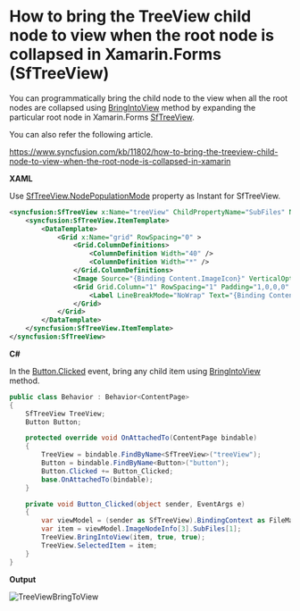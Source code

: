 # How to bring the TreeView child node to view when the root node is collapsed in Xamarin.Forms (SfTreeView)

You can programmatically bring the child node to the view when all the root nodes are collapsed using [BringIntoView](https://help.syncfusion.com/cr/xamarin/Syncfusion.SfTreeView.XForms~Syncfusion.XForms.TreeView.SfTreeView~BringIntoView.html) method by expanding the particular root node in Xamarin.Forms [SfTreeView](https://help.syncfusion.com/xamarin/treeview/overview).

You can also refer the following article.

https://www.syncfusion.com/kb/11802/how-to-bring-the-treeview-child-node-to-view-when-the-root-node-is-collapsed-in-xamarin

**XAML**

Use [SfTreeView.NodePopulationMode](https://help.syncfusion.com/cr/xamarin/Syncfusion.XForms.TreeView.SfTreeView.html#Syncfusion_XForms_TreeView_SfTreeView_NodePopulationMode) property as Instant for SfTreeView.

``` XML
<syncfusion:SfTreeView x:Name="treeView" ChildPropertyName="SubFiles" NodePopulationMode="Instant" ItemTemplateContextType="Node" ItemsSource="{Binding ImageNodeInfo}">
    <syncfusion:SfTreeView.ItemTemplate>
        <DataTemplate>
            <Grid x:Name="grid" RowSpacing="0" >
                <Grid.ColumnDefinitions>
                    <ColumnDefinition Width="40" />
                    <ColumnDefinition Width="*" />
                </Grid.ColumnDefinitions>
                <Image Source="{Binding Content.ImageIcon}" VerticalOptions="Center" HorizontalOptions="Center" HeightRequest="35" WidthRequest="35"/>
                <Grid Grid.Column="1" RowSpacing="1" Padding="1,0,0,0" VerticalOptions="Center">
                    <Label LineBreakMode="NoWrap" Text="{Binding Content.ItemName}" VerticalTextAlignment="Center"/>
                </Grid>
            </Grid>
        </DataTemplate>
    </syncfusion:SfTreeView.ItemTemplate>
</syncfusion:SfTreeView>
```
**C#**

In the [Button.Clicked](https://docs.microsoft.com/en-us/dotnet/api/xamarin.forms.button.clicked) event, bring any child item using [BringIntoView](https://help.syncfusion.com/xamarin/treeview/scrolling#scroll-to-the-collapsed-child-item) method.

``` c#
public class Behavior : Behavior<ContentPage>
{
    SfTreeView TreeView;
    Button Button;

    protected override void OnAttachedTo(ContentPage bindable)
    {
        TreeView = bindable.FindByName<SfTreeView>("treeView");
        Button = bindable.FindByName<Button>("button");
        Button.Clicked += Button_Clicked;
        base.OnAttachedTo(bindable);
    }

    private void Button_Clicked(object sender, EventArgs e)
    {
        var viewModel = (sender as SfTreeView).BindingContext as FileManagerViewModel;
        var item = viewModel.ImageNodeInfo[3].SubFiles[1];
        TreeView.BringIntoView(item, true, true);
        TreeView.SelectedItem = item;
    }
}
```
**Output**

![TreeViewBringToView](https://github.com/SyncfusionExamples/bring-child-node-to-view-treeview-xamarin/blob/master/ScreenShot/TreeViewBringToView.gif)
